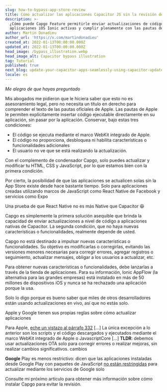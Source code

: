 ```yaml
---
slug: how-to-bypass-app-store-review
title: Cómo actualizar las aplicaciones Capacitor JS sin la revisión de la App Store.
description: >-
  ¿Cómo puede Capgo Feature permitirle enviar actualizaciones de código a
  aplicaciones iOS Ionic activas y cumplir plenamente con las pautas de Apple?
author: Martin Donadieu
author_url: 'https://x.com/martindonadieu'
created_at: 2022-01-13T00:00:00.000Z
updated_at: 2022-01-13T00:00:00.000Z
head_image: /bypass_illustration.webp
head_image_alt: Capacitor bypass illustration
tag: Tutorial
published: true
next_blog: update-your-capacitor-apps-seamlessly-using-capacitor-updater
locale: es
---
```


_Me alegro de que hayas preguntado_

Mis abogados me pidieron que le hiciera saber que esto no es asesoramiento legal, pero no necesita un título en derecho para comprender el texto de las pautas oficiales de Apple. Las pautas de Apple le permiten explícitamente insertar código ejecutable directamente en su aplicación, sin pasar por la aplicación. Conservar, bajo estas tres condiciones:

* El código se ejecuta mediante el marco WebKit integrado de Apple.
* El código no proporciona, desbloquea ni habilita características o funcionalidades adicionales
* El usuario no ve que se está realizando la actualización.

Con el complemento de condensador Capgo, solo puedes actualizar y modificar tu HTML, CSS y JavaScript, por lo que estamos bien con la primera condición.

Por cierto, la posibilidad de que las aplicaciones se actualicen solas sin la App Store existe desde hace bastante tiempo.
Solo para aplicaciones creadas utilizando marcos de JavaScript como React Native de Facebook y servicios como Expo

Una prueba de que React Native no es más Native que Capacitor 😆

Capgo es simplemente la primera solución asequible que brinda la capacidad de enviar actualizaciones a nivel de código a aplicaciones nativas de Capacitor.
La segunda condición, que no haya nuevas características o funcionalidades, realmente depende de usted.

Capgo no está destinado a impulsar nuevas características o funcionalidades. Su objetivo es modificarlas o corregirlas, evitando las versiones menores necesarias para corregir errores, agregar registros o seguimiento, actualizar mensajes, obligar a los usuarios a actualizar, etc.

Para obtener nuevas características o funcionalidades, debe lanzarlas a través de la tienda de aplicaciones. Para su información, Ionic AppFlow (la alternativa para las grandes empresas) está instalado en más de 50 millones de dispositivos iOS y nunca se ha rechazado una aplicación porque la usa.

Solo lo digo porque es bueno saber que miles de otros desarrolladores están usando actualizaciones en vivo, así que no estás solo.

Apple y Google tienen sus propias reglas sobre cómo actualizar aplicaciones

Para Apple, [eche un vistazo al párrafo 332](https://developerapplecom/programs/information/Apple_Developer_Program_Information_8_12_15pdf/)
\[…\] La única excepción a lo anterior son los scripts y el código descargados y ejecutados mediante el marco WebKit integrado de Apple o JavascriptCore \[…\] __TLDR__: debemos usar actualizaciones OTA solo para corregir errores o realizar mejoras, sin realizar cambios significativos. cambios

__Google__ Play es menos restrictivo: dicen que las aplicaciones instaladas desde Google Play con paquetes de JavaScript [no están restringidas](https://supportgooglecom/googleplay/android-developer/answer/9888379/?hl=en) para actualizar mediante los servicios de Google solo


Consulte mi próximo artículo para obtener más información sobre cómo instalar Capgo para evitar la revisión.